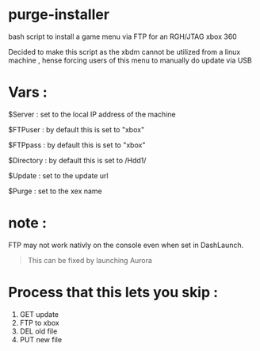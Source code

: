 # purge-installer
bash script to install a game menu via FTP for an RGH/JTAG xbox 360

Decided to make this script as the xbdm cannot be utilized from a linux machine , hense forcing users of this menu to manually do update via USB 

# Vars :

$Server : set to the local IP address of the machine

$FTPuser : by default this is set to "xbox"

$FTPpass : by default this is set to "xbox"

$Directory : by default this is set to /Hdd1/

$Update : set to the update url 

$Purge : set to the xex name 


# note :
 
FTP may not work nativly on the console even when set in DashLaunch.
> This can be fixed by launching Aurora


# Process that this lets you skip :

1. GET update
2. FTP to xbox
3. DEL old file
4. PUT new file

